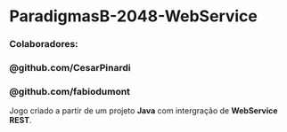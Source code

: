 # ParadigmasB-2048-WebService
### Colaboradores: 
### @github.com/CesarPinardi
### @github.com/fabiodumont
Jogo criado a partir de um projeto **Java** com intergração de **WebService REST**.
